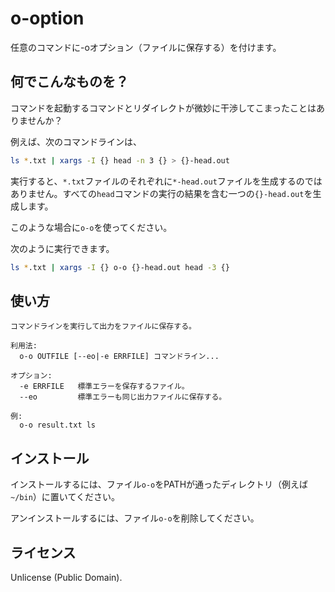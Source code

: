 o-option
========

任意のコマンドに-oオプション（ファイルに保存する）を付けます。

## 何でこんなものを？

コマンドを起動するコマンドとリダイレクトが微妙に干渉してこまったことはありませんか？

例えば、次のコマンドラインは、

```sh
ls *.txt | xargs -I {} head -n 3 {} > {}-head.out
```

実行すると、`*.txt`ファイルのそれぞれに`*-head.out`ファイルを生成するのではありません。すべての`head`コマンドの実行の結果を含む一つの`{}-head.out`を生成します。

このような場合に`o-o`を使ってください。

次のように実行できます。

```sh
ls *.txt | xargs -I {} o-o {}-head.out head -3 {}
```

## 使い方

```
コマンドラインを実行して出力をファイルに保存する。

利用法:
  o-o OUTFILE [--eo|-e ERRFILE] コマンドライン...

オプション:
  -e ERRFILE   標準エラーを保存するファイル。
  --eo         標準エラーも同じ出力ファイルに保存する。
  
例:
  o-o result.txt ls
```

## インストール

インストールするには、ファイル`o-o`をPATHが通ったディレクトリ（例えば`~/bin`）に置いてください。

アンインストールするには、ファイル`o-o`を削除してください。

## ライセンス

Unlicense (Public Domain).

